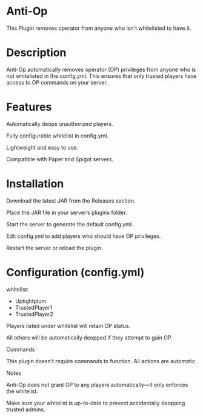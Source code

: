 # Anti-Op
This Plugin removes operator from anyone who isn't whitelisted to have it.


# Description
Anti-Op automatically removes operator (OP) privileges from anyone who is not whitelisted in the config.yml. This ensures that only trusted players have access to OP commands on your server.

# Features

Automatically deops unauthorized players.

Fully configurable whitelist in config.yml.

Lightweight and easy to use.

Compatible with Paper and Spigot servers.

# Installation

Download the latest JAR from the Releases
 section.

Place the JAR file in your server’s plugins folder.

Start the server to generate the default config.yml.

Edit config.yml to add players who should have OP privileges.

Restart the server or reload the plugin.

# Configuration (config.yml)

whitelist:
  - Uptightplum
  - TrustedPlayer1
  - TrustedPlayer2


Players listed under whitelist will retain OP status.

All others will be automatically deopped if they attempt to gain OP.

Commands

This plugin doesn’t require commands to function. All actions are automatic.

Notes

Anti-Op does not grant OP to any players automatically—it only enforces the whitelist.

Make sure your whitelist is up-to-date to prevent accidentally deopping trusted admins.
